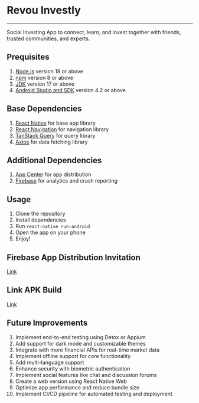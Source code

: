 # Revou Investly

---

Social Investing App to connect, learn, and invest together with friends, trusted communities, and experts.

## Prequisites 

1. [Node.js](https://nodejs.org/en/) version 18 or above
2. [npm](https://www.npmjs.com/) version 8 or above
3. [JDK](https://www.oracle.com/java/technologies/downloads/) version 17 or above
4. [Android Studio and SDK](https://developer.android.com/studio) version 4.2 or above

## Base Dependencies

1. [React Native](https://reactnative.dev/) for base app library
2. [React Navigation](https://reactnavigation.org/) for navigation library
3. [TanStack Query](https://tanstack.com/query) for query library
4. [Axios](https://axios-http.com/) for data fetching library

## Additional Dependencies

1. [App Center](https://appcenter.ms) for app distribution
2. [Firebase](https://firebase.google.com/) for analytics and crash reporting

## Usage

1. Clone the repository
2. Install dependencies
3. Run `react-native run-android`
4. Open the app on your phone
5. Enjoy!

## Firebase App Distribution Invitation
[Link](https://appdistribution.firebase.dev/i/361f80c6e3ce59e3)

## Link APK Build
[Link](https://drive.google.com/file/d/1HjM1hdQqnEgDF8th2GrMevbE7n0nTPxx/view?usp=sharing)

## Future Improvements

1. Implement end-to-end testing using Detox or Appium
2. Add support for dark mode and customizable themes
3. Integrate with more financial APIs for real-time market data
4. Implement offline support for core functionality
5. Add multi-language support
6. Enhance security with biometric authentication
7. Implement social features like chat and discussion forums
8. Create a web version using React Native Web
9. Optimize app performance and reduce bundle size
10. Implement CI/CD pipeline for automated testing and deployment
